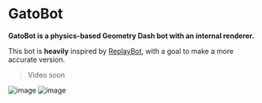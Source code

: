 # GatoBot
**GatoBot is a physics-based Geometry Dash bot with an internal renderer.**

This bot is **heavily** inspired by [ReplayBot](https://github.com/matcool/ReplayBot), with a goal to make a more accurate version.

> Video soon

![image](https://user-images.githubusercontent.com/57293929/213887369-1842a66b-067e-4d11-8d09-a4f8dda6a936.png)
![image](https://user-images.githubusercontent.com/57293929/213887317-d469f53c-ed6e-4a9b-a426-2600db0331e4.png)

